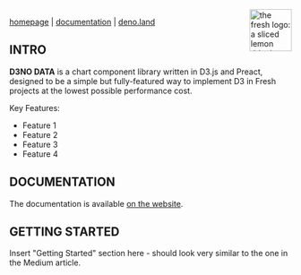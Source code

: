 
<img align="right" src="https://user-images.githubusercontent.com/103704106/186263018-98f1f8d8-97e2-472e-8abc-0c4a8b15ad32.svg" height="75px" alt="the fresh logo: a sliced lemon dripping with juice">


[homepage](https://d3nodata.deno.dev/) | [documentation](https://d3nodata.deno.dev/docs) | [deno.land](https://deno.land/x/d3nodata)

## INTRO

**D3NO DATA** is a chart component library written in D3.js and Preact, designed to be a simple but fully-featured way to implement D3 in Fresh projects at the lowest possible performance cost.

Key Features:
- Feature 1
- Feature 2
- Feature 3
- Feature 4

## DOCUMENTATION

The documentation is available [on the website](https://d3nodata.deno.dev/docs).

## GETTING STARTED

Insert "Getting Started" section here - should look very similar to the one in the Medium article. 
